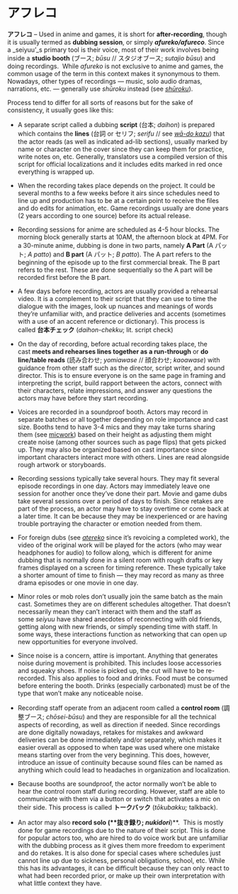# アフレコ

**アフレコ** – Used in anime and games, it is short for **after-recording**, though it is usually termed as **dubbing session**, or simply **_afureko/afureco_**. Since a _seiyuu’_s primary tool is their voice, most of their work involves being inside a **studio booth** (ブース; _būsu_ // スタジオブース; _sutajio būsu_) and doing recordings.  While _afureko_ is not exclusive to anime and games, the common usage of the term in this context makes it synonymous to them. Nowadays, other types of recordings — music, solo audio dramas, narrations, etc. — generally use _shūroku_ instead (see _[shūroku](https://whimsicaltranslations.wordpress.com/seiyuu-subculture-term-glossary/#recording)_).

Process tend to differ for all sorts of reasons but for the sake of consistency, it usually goes like this:

- A separate script called a dubbing **script** (台本; _daihon_) is prepared which contains the **lines** (台詞 or セリフ; _serifu_ // see _[wā-do kazu](https://whimsicaltranslations.wordpress.com/seiyuu-subculture-term-glossary/#wado)_) that the actor reads (as well as indicated ad-lib sections), usually marked by name or character on the cover since they can keep them for practice, write notes on, etc. Generally, translators use a compiled version of this script for official localizations and it includes edits marked in red once everything is wrapped up.

- When the recording takes place depends on the project. It could be several months to a few weeks before it airs since schedules need to line up and production has to be at a certain point to receive the files and do edits for animation, etc. Game recordings usually are done years (2 years according to one source) before its actual release.

- Recording sessions for anime are scheduled as 4-5 hour blocks. The morning block generally starts at 10AM, the afternoon block at 4PM. For a 30-minute anime, dubbing is done in two parts, namely **A Part** (A パット; _A patto_) and **B part** (A パット; _B patto_). The A part refers to the beginning of the episode up to the first commercial break. The B part refers to the rest. These are done sequentially so the A part will be recorded first before the B part.

- A few days before recording, actors are usually provided a rehearsal video. It is a complement to their script that they can use to time the dialogue with the images, look up nuances and meanings of words they’re unfamiliar with, and practice deliveries and accents (sometimes with a use of an accent reference or dictionary). This process is called **台本チェック** (_daihon-chekku_; lit. script check)

- On the day of recording, before actual recording takes place, the cast **meets and rehearses lines together as a run-through** or **do line/table reads** (読み合わせ; _yomiawase_ // 顔合わせ; _kaoawase_) with guidance from other staff such as the director, script writer, and sound director. This is to ensure everyone is on the same page in framing and interpreting the script, build rapport between the actors, connect with their characters, relate impressions, and answer any questions the actors may have before they start recording.

- Voices are recorded in a soundproof booth. Actors may record in separate batches or all together depending on role importance and cast size. Booths tend to have 3-4 mics and they may take turns sharing them (see [micwork](https://whimsicaltranslations.wordpress.com/seiyuu-subculture-term-glossary/#micwork)) based on their height as adjusting them might create noise (among other sources such as page flips) that gets picked up. They may also be organized based on cast importance since important characters interact more with others. Lines are read alongside rough artwork or storyboards.

- Recording sessions typically take several hours. They may fit several episode recordings in one day. Actors may immediately leave one session for another once they’ve done their part. Movie and game dubs take several sessions over a period of days to finish. Since retakes are part of the process, an actor may have to stay overtime or come back at a later time. It can be because they may be inexperienced or are having trouble portraying the character or emotion needed from them. 

- For foreign dubs (see _[atereko](https://whimsicaltranslations.wordpress.com/seiyuu-subculture-term-glossary/#atereko)_ since it’s revoicing a completed work), the video of the original work will be played for the actors (who may wear headphones for audio) to follow along, which is different for anime dubbing that is normally done in a silent room with rough drafts or key frames displayed on a screen for timing reference. These typically take a shorter amount of time to finish — they may record as many as three drama episodes or one movie in one day.

- Minor roles or mob roles don’t usually join the same batch as the main cast. Sometimes they are on different schedules altogether. That doesn’t necessarily mean they can’t interact with them and the staff as some _seiyuu_ have shared anecdotes of reconnecting with old friends, getting along with new friends, or simply spending time with staff. In some ways, these interactions function as networking that can open up new opportunities for everyone involved.

- Since noise is a concern, attire is important. Anything that generates noise during movement is prohibited. This includes loose accessories and squeaky shoes. If noise is picked up, the cut will have to be re-recorded. This also applies to food and drinks. Food must be consumed before entering the booth. Drinks (especially carbonated) must be of the type that won’t make any noticeable noise.

- Recording staff operate from an adjacent room called a **control room** (調整ブース; _chōsei-būsu_) and they are responsible for all the technical aspects of recording, as well as direction if needed. Since recordings are done digitally nowadays, retakes for mistakes and awkward deliveries can be done immediately and/or separately, which makes it easier overall as opposed to when tape was used where one mistake means starting over from the very beginning. This does, however, introduce an issue of continuity because sound files can be named as anything which could lead to headaches in organization and localization.

- Because booths are soundproof, the actor normally won’t be able to hear the control room staff during recording. However, staff are able to communicate with them via a button or switch that activates a mic on their side. This process is called **トークバック** (_tōkubakku;_ talkback).

- An actor may also **record solo (****抜き録り;** _nukidori_**)**.  This is mostly done for game recordings due to the nature of their script. This is done for popular actors too, who are hired to do voice work but are unfamiliar with the dubbing process as it gives them more freedom to experiment and do retakes. It is also done for special cases where schedules just cannot line up due to sickness, personal obligations, school, etc. While this has its advantages, it can be difficult because they can only react to what had been recorded prior, or make up their own interpretation with what little context they have.

